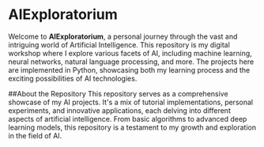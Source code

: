 # AIExploratorium

Welcome to **AIExploratorium**, a personal journey through the vast and intriguing world of Artificial Intelligence. This repository is my digital workshop where I explore various facets of AI, including machine learning, neural networks, natural language processing, and more. The projects here are implemented in Python, showcasing both my learning process and the exciting possibilities of AI technologies.


##About the Repository
This repository serves as a comprehensive showcase of my AI projects. It's a mix of tutorial implementations, personal experiments, and innovative applications, each delving into different aspects of artificial intelligence. From basic algorithms to advanced deep learning models, this repository is a testament to my growth and exploration in the field of AI.
